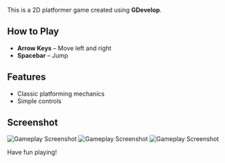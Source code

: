 

This is a 2D platformer game created using **GDevelop**.

## How to Play

- **Arrow Keys** – Move left and right  
- **Spacebar** – Jump

## Features

- Classic platforming mechanics
- Simple controls


## Screenshot

![Gameplay Screenshot](screenshot/1.png)
![Gameplay Screenshot](screenshot/2.png)
![Gameplay Screenshot](screenshot/3.png)


Have fun playing!
